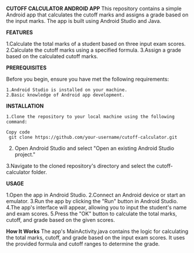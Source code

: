 **CUTOFF CALCULATOR ANDROID APP**
This repository contains a simple Android app that calculates the cutoff marks and assigns a grade based on the input marks. The app is built using Android Studio and Java.

**FEATURES** 

  1.Calculate the total marks of a student based on three input exam scores.
  2.Calculate the cutoff marks using a specified formula.
  3.Assign a grade based on the calculated cutoff marks.
  
**PREREQUISITES**

   Before you begin, ensure you have met the following requirements:

    1.Android Studio is installed on your machine.
    2.Basic knowledge of Android app development.
    
**INSTALLATION**

    1.Clone the repository to your local machine using the following command:

    Copy code
     git clone https://github.com/your-username/cutoff-calculator.git
     
   2. Open Android Studio and select "Open an existing Android Studio project."

   3.Navigate to the cloned repository's directory and select the cutoff-calculator folder.
   
**USAGE**

  1.Open the app in Android Studio.
  2.Connect an Android device or start an emulator.
  3.Run the app by clicking the "Run" button in Android Studio.
  4.The app's interface will appear, allowing you to input the student's name and exam scores.
  5.Press the "OK" button to calculate the total marks, cutoff, and grade based on the given scores.

**How It Works**
    The app's MainActivity.java contains the logic for calculating the total marks, cutoff, and grade based on the input exam scores. It uses the provided formula and cutoff ranges to determine the grade.
